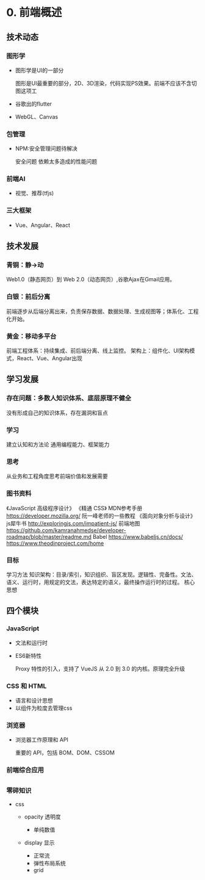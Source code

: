 # 0. 前端概述

## 技术动态

### 图形学

- 图形学是UI的一部分

  图形是UI最重要的部分，2D、3D渲染，代码实现PS效果。前端不应该不含切图这项工

- 谷歌出的flutter
- WebGL、Canvas

### 包管理

- NPM:安全管理问题待解决

  安全问题
  依赖太多造成的性能问题

### 前端AI

- 视觉、推荐(tfjs)

### 三大框架

- Vue、Angular、React

## 技术发展

### 青铜：静->动

Web1.0（静态网页）到 Web 2.0（动态网页）,谷歌Ajax在Gmail应用。

### 白银：前后分离

前端逐步从后端分离出来，负责保存数据、数据处理、生成视图等；体系化、工程化开始。

### 黄金：移动多平台

前端工程体系：持续集成、前后端分离、线上监控。
架构上：组件化、UI架构模式，React、Vue、Angular出现

## 学习发展

### 存在问题：多数人知识体系、底层原理不健全

没有形成自己的知识体系，存在漏洞和盲点

### 学习

建立认知和方法论
通用编程能力、框架能力

### 思考

从业务和工程角度思考前端价值和发展需要

### 图书资料

《JavaScript 高级程序设计》
《精通 CSS》
MDN参考手册 https://developer.mozilla.org/
阮一峰老师的一些教程
《面向对象分析与设计》
js犀牛书 http://exploringjs.com/impatient-js/
前端地图 https://github.com/kamranahmedse/developer-roadmap/blob/master/readme.md
Babel https://www.babeljs.cn/docs/
https://www.theodinproject.com/home

### 目标

学习方法
知识架构：目录/索引，知识组织、盲区发现。逻辑性、完备性。文法、语义、运行时，用规定的文法，表达特定的语义，最终操作运行时的过程。
核心思想

## 四个模块

### JavaScript

- 文法和运行时
- ES6新特性

  Proxy 特性的引入，支持了 VueJS 从 2.0 到 3.0 的内核。原理完全升级

### CSS 和 HTML

- 语言和设计思想
- 以组件为粒度去管理css

### 浏览器

- 浏览器工作原理和 API

  重要的 API，包括 BOM、DOM、CSSOM

### 前端综合应用

## 

### 零碎知识

- css

	- opacity 透明度

		- 单纯数值

	- display 显示

		- 正常流
		- 弹性布局系统
		- grid

